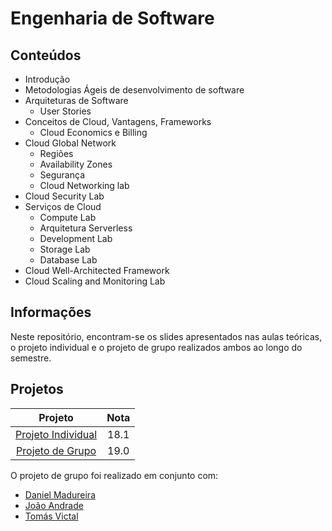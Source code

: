 # Engenharia de Software

## Conteúdos

- Introdução
- Metodologias Ágeis de desenvolvimento de software
- Arquiteturas de Software
    - User Stories
- Conceitos de Cloud, Vantagens, Frameworks
    - Cloud Economics e Billing
- Cloud Global Network
    - Regiões
    - Availability Zones
    - Segurança
    - Cloud Networking lab
- Cloud Security Lab
- Serviços de Cloud
    - Compute Lab
    - Arquitetura Serverless
    - Development Lab
    - Storage Lab
    - Database Lab
- Cloud Well-Architected Framework
- Cloud Scaling and Monitoring Lab

## Informações

Neste repositório, encontram-se os slides apresentados nas aulas teóricas, o projeto individual e o projeto de grupo realizados ambos ao longo do semestre.

## Projetos

| Projeto | Nota |
| :-----: | :--: |
| [Projeto Individual](Projetos/Projeto%20Individual) | 18.1 |
| [Projeto de Grupo](Projetos/Projeto%20Grupo) | 19.0 |

O projeto de grupo foi realizado em conjunto com:
- [Daniel Madureira](https://github.com/Dan1m4D)
- [João Andrade](https://github.com/WildBunnie)
- [Tomás Victal](https://github.com/fungame2270)